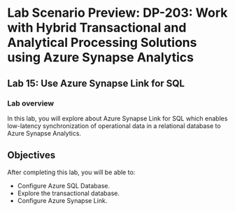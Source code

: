# Lab Scenario Preview: DP-203: Work with Hybrid Transactional and Analytical Processing Solutions using Azure Synapse Analytics


## Lab 15: Use Azure Synapse Link for SQL

### Lab overview

In this lab, you will explore about Azure Synapse Link for SQL which enables low-latency synchronization of operational data in a relational database to Azure Synapse Analytics.


## Objectives
  
After completing this lab, you will be able to:

- Configure Azure SQL Database.
- Explore the transactional database.
- Configure Azure Synapse Link.
